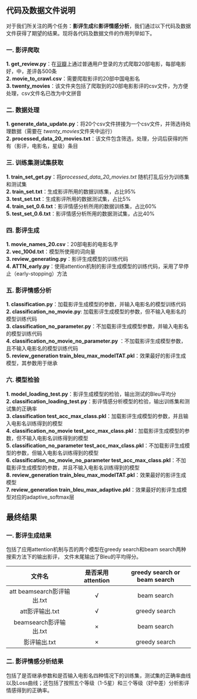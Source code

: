 ## 代码及数据文件说明

对于我们所关注的两个任务：**影评生成**和**影评情感分析**，我们通过以下代码及数据文件获得了期望的结果。现将各代码及数据文件的作用列举如下。


### 一. 影评爬取
**1. get_review.py**：在[豆瓣](https://douban.com)上通过普通用户登录的方式爬取20部电影，每部电影好，中，差评各500条  
**2. movie_to_crawl.csv**：需要爬取影评的20部中国电影名  
**3. twenty_movies**：该文件夹包括了爬取到的20部电影影评的csv文件，为方便处理，csv文件名已改为中文拼音  

### 二. 数据处理
**1. generate_data_update.py**：将20个csv文件拼接为一个csv文件，并筛选待处理数据（需要在 *twenty_movies*文件夹中运行）  
**2. processed_data_20_movies.txt**：该文件包含筛选，处理，分词后获得的所有（影评，电影名，星级）条目  

### 三. 训练集测试集获取
**1. train_set_get.py**：将*processed_data_20_movies.txt* 随机打乱后分为训练集和测试集  
**2. train_set.txt**：生成影评所用的数据训练集，占比95%  
**3. test_set.txt**：生成影评所用的数据测试集，占比5%  
**4. train_set_0.6.txt**：影评情感分析所用的数据训练集，占比60%  
**5. test_set_0.6.txt**：影评情感分析所用的数据测试集，占比40%  

### 四. 影评生成
**1. movie_names_20.csv**：20部电影的电影名字  
**2. vec_100d.txt**：模型所使用的词向量  
**3. review_generating.py**：影评生成模型的训练代码  
**4. ATTN_early.py**：使用attention机制的影评生成模型的训练代码，采用了早停止（early-stopping）方法  

### 五. 影评情感分析
**1. classification.py**：加载影评生成模型的参数，并输入电影名的模型训练代码  
**2. classification_no_movie.py**: 加载影评生成模型的参数，但不输入电影名的模型训练代码  
**3. classification_no_parameter.py**：不加载影评生成模型参数，并输入电影名的模型训练代码  
**4. classification_no_movie_no_parameter.py** ：不加载影评生成模型参数，且不输入电影名的模型训练代码  
**5. review_generation train_bleu_max_modelTAT.pkl**：效果最好的影评生成模型，其参数用于继承  

### 六. 模型检验
**1. model_loading_test.py**：影评生成模型的检验，输出测试的Bleu平均分  
**2. classification_loading_test.py**：影评情感分析模型的检验，输出训练集和测试集的正确率  
**3. classification test_acc_max_class.pkl**：加载影评生成模型的参数，并且输入电影名训练得到的模型  
**4. classification_no_movie  test_acc_max_class.pkl**：加载影评生成模型的参数，但不输入电影名训练得到的模型  
**5. classification_no_parameter test_acc_max_class.pkl**：不加载影评生成模型的参数，但输入电影名训练得到的模型  
**6. classification_no_movie_no_parameter test_acc_max_class.pkl**：不加载影评生成模型的参数，并且不输入电影名训练得到的模型  
**8. review_generation train_bleu_max_modelTAT.pkl**：效果最好的影评生成模型  
**7. review_generation train_bleu_max_adaptive.pkl**：效果最好的影评生成模型对应的adaptive_softmax层  



##  最终结果

### 一. 影评生成结果
包括了应用attention机制与否的两个模型在greedy search和beam search两种搜索方法下的输出影评， 文件末尾输出了Bleu的平均得分。  

| 文件名  | 是否采用attention | greedy search or beam search|
| :------------: | :-------------: |:-------------: |
| att beamsearch影评输出.txt    |√| beam search |
| att影评输出.txt      |√|    greedy search     |
| beamsearch影评输出.txt |×|    beam search     |
| 影评输出.txt |×|    greedy search     |

### 二. 影评情感分析结果
包括了是否继承参数和是否输入电影名四种情况下的训练集，测试集的正确率曲线以及Loss曲线；还包括了按照五个等级（1-5星）和三个等级（好中差）分析影评情感得到的正确率。


